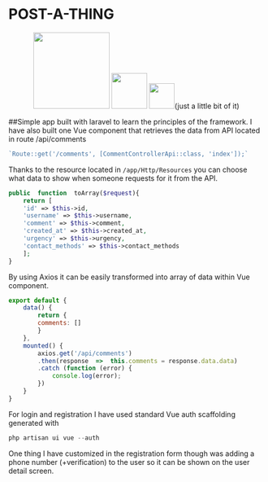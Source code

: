 
# POST-A-THING 

<p align="center"> <a href="https://laravel.com"><img width="150" src="https://raw.githubusercontent.com/laravel/art/master/logo-lockup/5%20SVG/2%20CMYK/1%20Full%20Color/laravel-logolockup-cmyk-red.svg"></a> <a href="https://sass-lang.com/"><img width="70" src="https://upload.wikimedia.org/wikipedia/commons/9/96/Sass_Logo_Color.svg"></a> <a href="https://vuejs.org/"><img width="50" src="https://upload.wikimedia.org/wikipedia/commons/9/95/Vue.js_Logo_2.svg"></a>(just a little bit of it) <p>

 
##Simple app built with laravel to learn the principles of the framework. I have also built one Vue component that retrieves the data from API located in route /api/comments
```php
`Route::get('/comments', [CommentControllerApi::class, 'index']);` 
```
Thanks to the resource located in `/app/Http/Resources` you can choose what data to show when someone requests for it from the API.
```php
public  function  toArray($request){
    return [
    'id' => $this->id,
    'username' => $this->username,
    'comment' => $this->comment,
    'created_at' => $this->created_at,
    'urgency' => $this->urgency,
    'contact_methods' => $this->contact_methods
    ];
}
```
By using Axios it can be easily transformed into array of data within Vue component.
```javascript
export default {
    data() {
        return {
        comments: []
        }
    },
    mounted() {
        axios.get('/api/comments')
        .then(response  =>  this.comments = response.data.data)
        .catch (function (error) {
            console.log(error);
        })
    }
}
```
For login and registration I have used standard Vue auth scaffolding generated with
```php
php artisan ui vue --auth
```
One thing I have customized in the registration form though was adding a phone number (+verification) to the user so it can be shown on the user detail screen.